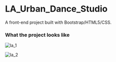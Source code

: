# LA_Urban_Dance_Studio
A front-end project built with Bootstrap/HTML5/CSS.

### What the project looks like


![la_1](https://user-images.githubusercontent.com/68482221/116642787-a0c07a00-a93d-11eb-9929-a451a06a4009.png)

![la_2](https://user-images.githubusercontent.com/68482221/116642795-a5852e00-a93d-11eb-970e-8e7a847bb089.png)


